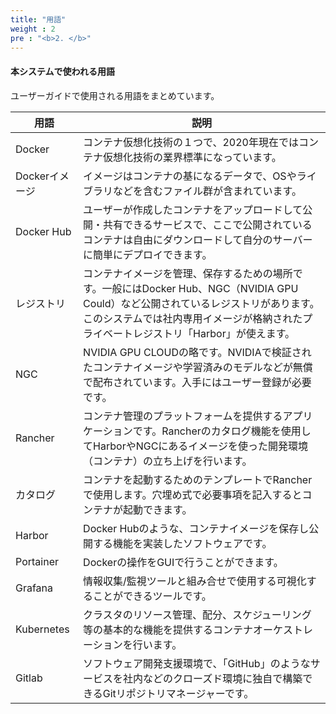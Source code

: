 ```yaml
---
title: "用語"
weight : 2
pre : "<b>2. </b>"
---
```


#### 本システムで使われる用語
  
ユーザーガイドで使用される用語をまとめています。  

| 用語 | 説明 |
| ------------- | ------------- |
| Docker | コンテナ仮想化技術の１つで、2020年現在ではコンテナ仮想化技術の業界標準になっています。 |
| Dockerイメージ | イメージはコンテナの基になるデータで、OSやライブラリなどを含むファイル群が含まれています。 |
| Docker Hub | ユーザーが作成したコンテナをアップロードして公開・共有できるサービスで、ここで公開されているコンテナは自由にダウンロードして自分のサーバーに簡単にデプロイできます。 |
| レジストリ | コンテナイメージを管理、保存するための場所です。一般にはDocker Hub、NGC（NVIDIA GPU Could）など公開されているレジストリがあります。このシステムでは社内専用イメージが格納されたプライベートレジストリ「Harbor」が使えます。 |
| NGC | NVIDIA GPU CLOUDの略です。NVIDIAで検証されたコンテナイメージや学習済みのモデルなどが無償で配布されています。入手にはユーザー登録が必要です。 |
| Rancher | コンテナ管理のプラットフォームを提供するアプリケーションです。Rancherのカタログ機能を使用してHarborやNGCにあるイメージを使った開発環境（コンテナ）の立ち上げを行います。|
| カタログ | コンテナを起動するためのテンプレートでRancherで使用します。穴埋め式で必要事項を記入するとコンテナが起動できます。|
| Harbor | Docker Hubのような、コンテナイメージを保存し公開する機能を実装したソフトウェアです。 |
| Portainer | Dockerの操作をGUIで行うことができます。 |
| Grafana | 情報収集/監視ツールと組み合せで使用する可視化することができるツールです。 |
| Kubernetes | クラスタのリソース管理、配分、スケジューリング等の基本的な機能を提供するコンテナオーケストレーションを行います。 |
| Gitlab | ソフトウェア開発支援環境で、「GitHub」のようなサービスを社内などのクローズド環境に独自で構築できるGitリポジトリマネージャーです。|

